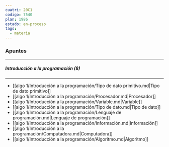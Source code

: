 ```yaml
---
cuatri: 20C1
codigo: 7540
plan: 1986
estado: en-proceso
tags:
  - materia
---
```

### Apuntes 
---
##### Introducción a la programación (8)
---
* [[algo 1/Introducción a la programación/Tipo de dato primitivo.md|Tipo de dato primitivo]]
* [[algo 1/Introducción a la programación/Procesador.md|Procesador]]
* [[algo 1/Introducción a la programación/Variable.md|Variable]]
* [[algo 1/Introducción a la programación/Tipo de dato.md|Tipo de dato]]
* [[algo 1/Introducción a la programación/Lenguaje de programación.md|Lenguaje de programación]]
* [[algo 1/Introducción a la programación/Información.md|Información]]
* [[algo 1/Introducción a la programación/Computadora.md|Computadora]]
* [[algo 1/Introducción a la programación/Algoritmo.md|Algoritmo]]

